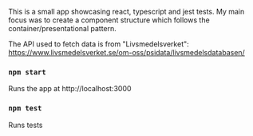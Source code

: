 This is a small app showcasing react, typescript and jest tests. My main focus was to create a component structure which follows the container/presentational pattern.

The API used to fetch data is from "Livsmedelsverket": https://www.livsmedelsverket.se/om-oss/psidata/livsmedelsdatabasen/

### `npm start`

Runs the app at http://localhost:3000

### `npm test`

Runs tests


